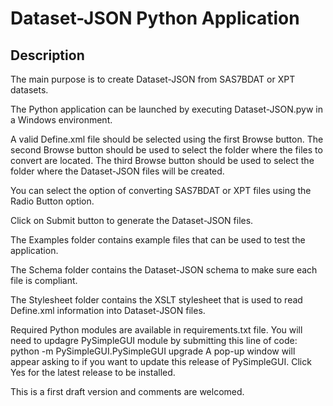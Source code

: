# Dataset-JSON Python Application

## Description

The main purpose is to create Dataset-JSON from SAS7BDAT or XPT datasets.

The Python application can be launched by executing Dataset-JSON.pyw in a Windows environment.

A valid Define.xml file should be selected using the first Browse button. The second Browse button should be used to select the folder where the files to convert are located. The third Browse button should be used to select the folder where the Dataset-JSON files will be created. 

You can select the option of converting SAS7BDAT or XPT files using the Radio Button option.

Click on Submit button to generate the Dataset-JSON files.

The Examples folder contains example files that can be used to test the application.

The Schema folder contains the Dataset-JSON schema to make sure each file is compliant.

The Stylesheet folder contains the XSLT stylesheet that is used to read Define.xml information into Dataset-JSON files.

Required Python modules are available in requirements.txt file. You will need to updagre PySimpleGUI module by submitting this line of code: python -m PySimpleGUI.PySimpleGUI upgrade
A pop-up window will appear asking to if you want to update this release of PySimpleGUI. Click Yes for the latest release to be installed.

This is a first draft version and comments are welcomed.
